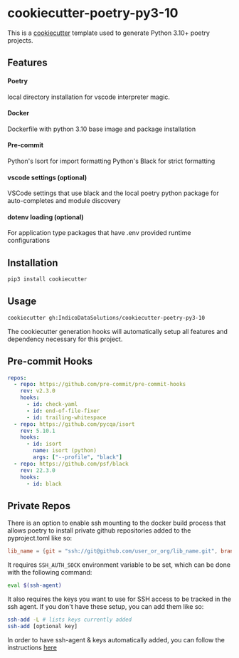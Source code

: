 # cookiecutter-poetry-py3-10

This is a [cookiecutter](https://github.com/cookiecutter/cookiecutter) template used to generate Python 3.10+ poetry projects.

## Features

#### Poetry

local directory installation for vscode interpreter magic.

#### Docker

Dockerfile with python 3.10 base image and package installation

#### Pre-commit

Python's Isort for import formatting
Python's Black for strict formatting

#### vscode settings (optional)

VSCode settings that use black and the local poetry python package for auto-completes and module discovery

#### dotenv loading (optional)

For application type packages that have .env provided runtime configurations

## Installation

```bash
pip3 install cookiecutter
```

## Usage

```bash
cookiecutter gh:IndicoDataSolutions/cookiecutter-poetry-py3-10
```

The cookiecutter generation hooks will automatically setup all features and dependency necessary for this project.

## Pre-commit Hooks

```yaml
repos:
  - repo: https://github.com/pre-commit/pre-commit-hooks
    rev: v2.3.0
    hooks:
      - id: check-yaml
      - id: end-of-file-fixer
      - id: trailing-whitespace
  - repo: https://github.com/pycqa/isort
    rev: 5.10.1
    hooks:
      - id: isort
        name: isort (python)
        args: ["--profile", "black"]
  - repo: https://github.com/psf/black
    rev: 22.3.0
    hooks:
      - id: black
```

## Private Repos

There is an option to enable ssh mounting to the docker build process that allows poetry to install private github repositories added to the pyproject.toml like so:

```toml
lib_name = {git = "ssh://git@github.com/user_or_org/lib_name.git", branch = "main", tag="0.1.0", version=0.1.0}
```

It requires `SSH_AUTH_SOCK` environment variable to be set, which can be done with the following command:

```bash
eval $(ssh-agent)
```

It also requires the keys you want to use for SSH access to be tracked in the ssh agent. If you don't have these setup, you can add them like so:

```bash
ssh-add -L # lists keys currently added
ssh-add [optional key]
```

In order to have ssh-agent & keys automatically added, you can follow the instructions [here](https://unix.stackexchange.com/a/90869)
